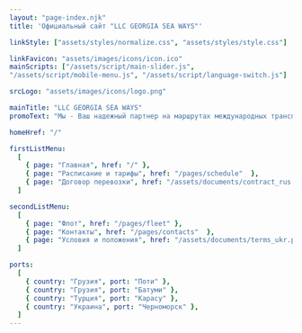 ```yaml
---
layout: "page-index.njk"
title: 'Официальный сайт "LLC GEORGIA SEA WAYS"'

linkStyle: ["assets/styles/normalize.css", "assets/styles/style.css"]

linkFavicon: "assets/images/icons/icon.ico"
mainScripts: ["/assets/script/main-slider.js",
"/assets/script/mobile-menu.js", "/assets/script/language-switch.js"]

srcLogo: "assets/images/icons/logo.png"

mainTitle: "LLC GEORGIA SEA WAYS"
promoText: "Мы - Ваш надежный партнер на маршрутах международных транспортных коридоров, проходящих через Черное море"

homeHref: "/"

firstListMenu: 
  [
    { page: "Главная", href: "/" },
    { page: "Расписание и тарифы", href: "/pages/schedule"  },
    { page: "Договор перевозки", href: "/assets/documents/contract_rus.pdf" }
  ]

secondListMenu: 
  [
    { page: "Флот", href: "/pages/fleet" },
    { page: "Контакты", href: "/pages/contacts"  },
    { page: "Условия и положения", href: "/assets/documents/terms_ukr.pdf" }
  ]

ports:
  [
    { country: "Грузия", port: "Поти" },
    { country: "Грузия", port: "Батуми" },
    { country: "Турция", port: "Карасу" },
    { country: "Украина", port: "Черноморск" },
  ]
---
```

